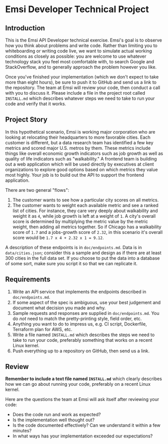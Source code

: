 # Emsi Developer Technical Project

## Introduction
This is the Emsi API Developer technical exercise.  Emsi's goal is to observe how you think about problems and write code.  Rather than limiting you to whiteboarding or writing code live, we want to simulate actual working conditions as closely as possible: you are welcome to use whatever technology stack you feel most comfortable with, to search Google and StackOverflow, and to generally approach the problem however you like.

Once you've finished your implementation (which we don't expect to take more than eight hours), be sure to push it to GitHub and send us a link to the repository.  The team at Emsi will review your code, then conduct a call with you to discuss it.  Please include a file in the project root called `INSTALL.md` which describes whatever steps we need to take to run your code and verify that it works.

## Project Story
In this hypothetical scenario, Emsi is working major corporation who are looking at relocating their headquarters to more favorable cities.  Each customer is different, but a data research team has identified a few key metrics and scored major U.S. metros by them.  These metrics include things like overall economic growth indicators such as job growth as well as quality of life indicators such as "walkability."  A frontend team is building out a web application which will be used directly by executives at client organizations to explore good options based on which metrics they value most highly.  Your job is to build out the API to support the frontend application.

There are two general "flows":
1) The customer wants to see how a particular city scores on all metrics.
2) The customer wants to weight each available metric and see a ranked list of cities.  For instance, they care very deeply about walkability and weight it as `4`, while job growth is left at a weight of `1`.  A city's overall score is determined by multiplying the metric value by the metric weight, then adding all metrics together.  So if Chicago has a walkability score of `1.7` and a jobs-growth score of `2.32`, in this scenario it's overall score would be `1.7 x 4 + 2.32 x 1 = 9.12`.

A description of these endpoints is in `doc/endpoints.md`.  Data is in `data/cities.json`; consider this a sample and design as if there are at least 300 cities in the full data set.  If you choose to put the data into a database of some sort, make sure you script it so that we can replicate it.

## Requirements
1) Write an API service that implements the endpoints described in `doc/endpoints.md`.
2) If some aspect of the spec is ambiguous, use your best judgement and document what decision you made and why.
3) Sample requests and responses are supplied in `doc/endpoints.md`.  You do _not_ need to match the pretty-printing style, field order, etc.
4) Anything you want to do to impress us, e.g. CI script, Dockerfile, Terraform plan for AWS, etc.
5) Write a file named `INSTALL.md` which describes the steps we need to take to run your code, preferably something that works on a recent Linux kernel.
6) Push everything up to a repository on GitHub, then send us a link.

## Review
__Remember to include a text file named `INSTALL.md`__ which clearly describes how we can go about running your code, preferably on a recent Linux kernel.

Here are the questions the team at Emsi will ask itself after reviewing your code:
* Does the code run and work as expected?
* Is the implementation well thought out?
* Is the code documented effectively?  Can we understand it within a few minutes?
* In what ways has your implementation exceeded our expectations?
